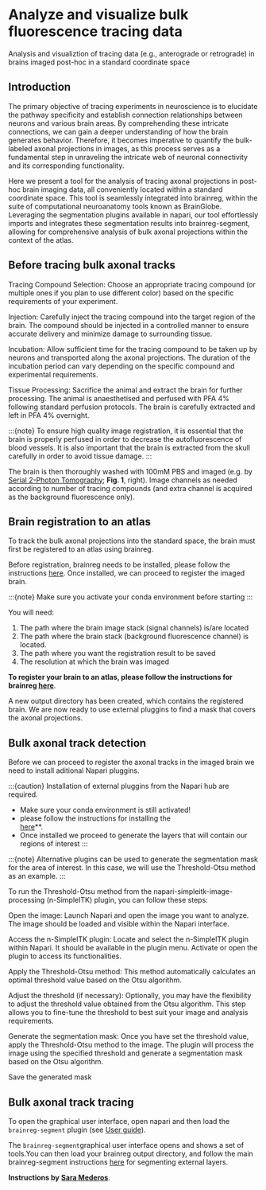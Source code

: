 # Analyze and visualize bulk fluorescence tracing data
Analysis and visualiztion of tracing data (e.g., anterograde or retrograde) in brains imaged post-hoc in a standard coordinate space

## Introduction

The primary objective of tracing experiments in neuroscience is to elucidate the pathway specificity and establish connection relationships between neurons and various brain areas. By comprehending these intricate connections, we can gain a deeper understanding of how the brain generates behavior. Therefore, it becomes imperative to quantify the bulk-labeled axonal projections in images, as this process serves as a fundamental step in unraveling the intricate web of neuronal connectivity and its corresponding functionality.

Here we present a tool for the analysis of tracing axonal projections in post-hoc brain imaging data, all conveniently located within a standard coordinate space. This tool is seamlessly integrated into brainreg, within the suite of computational neuroanatomy tools known as BrainGlobe. Leveraging the segmentation plugins available in napari, our tool effortlessly imports and integrates these segmentation results into brainreg-segment, allowing for comprehensive analysis of bulk axonal projections within the context of the atlas.

## **Before tracing bulk axonal tracks**

Tracing Compound Selection: Choose an appropriate tracing compound (or multiple ones if you plan to use different color) based on the specific requirements of your experiment. 

Injection: Carefully inject the tracing compound into the target region of the brain. The compound should be injected in a controlled manner to ensure accurate delivery and minimize damage to surrounding tissue.

Incubation: Allow sufficient time for the tracing compound to be taken up by neurons and transported along the axonal projections. The duration of the incubation period can vary depending on the specific compound and experimental requirements.

Tissue Processing: Sacrifice the animal and extract the brain for further processing. The animal is anaesthetised and perfused with PFA 4% following standard perfusion protocols. The brain is carefully extracted and left in PFA 4% overnight.

:::{note}
To ensure high quality image registration, it is essential that the brain is properly perfused in order to decrease 
the autofluorescence of blood vessels. It is also important that the brain is extracted from the skull carefully in 
order to avoid tissue damage.
:::

The brain is then thoroughly washed with 100mM PBS and imaged (e.g. by 
[Serial 2-Photon Tomography](https://sainsburywellcomecentre.github.io/OpenSerialSection/acquisition/); **Fig. 1**, 
right). Image channels as needed according to number of tracing compounds (and extra channel is acquired as the background fluorescence only).


## **Brain registration to an atlas**

To track the bulk axonal projections into the standard space, the brain must first be registered to an atlas using brainreg.

Before registration, brainreg needs to be installed, please follow the instructions 
[here](/documentation/brainreg/installation). Once installed, we can proceed to register the imaged brain.

:::{note}
Make sure you activate your conda environment before starting
:::

You will need:

1. The path where the brain image stack (signal channels) is/are located
2. The path where the brain stack (background fluorescence channel) is located.&#x20;
3. The path where you want the registration result to be saved
4. The resolution at which the brain was imaged 

**To register your brain to an atlas, please follow the instructions for brainreg 
[here](/documentation/brainreg/user-guide/brainreg-napari)**.


A new output directory has been created, which contains the registered brain. We are now ready to use external pluggins to find a mask that covers the axonal projections.


## **Bulk axonal track detection**

Before we can proceed to register the axonal tracks in the imaged brain we need to install aditional Napari pluggins.

:::{caution}
Installation of external pluggins from the Napari hub are required.
* Make sure your conda environment is still activated!
* please follow the instructions for installing the  
[here](https://github.com/haesleinhuepf/napari-simpleitk-image-processing)**.
* Once installed we proceed to generate the layers that will contain our regions of interest
:::

:::{note}
Alternative plugins can be used to generate the segmentation mask for the area of interest. In this case, we will use the Threshold-Otsu method as an example.
:::

To run the Threshold-Otsu method from the napari-simpleitk-image-processing (n-SimpleITK) plugin, you can follow these steps:


Open the image: Launch Napari and open the image you want to analyze. The image should be loaded and visible within the Napari interface.

Access the n-SimpleITK plugin: Locate and select the n-SimpleITK plugin within Napari. It should be available in the plugin menu. Activate or open the plugin to access its functionalities.

Apply the Threshold-Otsu method: This method automatically calculates an optimal threshold value based on the Otsu algorithm.

Adjust the threshold (if necessary): Optionally, you may have the flexibility to adjust the threshold value obtained from the Otsu algorithm. This step allows you to fine-tune the threshold to best suit your image and analysis requirements.

Generate the segmentation mask: Once you have set the threshold value, apply the Threshold-Otsu method to the image. The plugin will process the image using the specified threshold and generate a segmentation mask based on the Otsu algorithm.

Save the generated mask



## **Bulk axonal track tracing**

To open the graphical user interface, open napari and then load the `brainreg-segment` plugin (see 
[User guide](/documentation/brainreg-segment/user-guide/index)).

The `brainreg-segment`graphical user interface opens and shows a set of tools.You can then load your brainreg output 
directory, and follow the main brainreg-segment instructions [here](/documentation/brainreg-segment/user-guide/segmenting-external-layers) for segmenting external layers. 

**Instructions by** [**Sara Mederos**](https://www.sainsburywellcome.org/web/people/sara-mederos).
